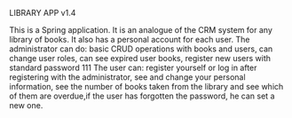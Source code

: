 LIBRARY APP v1.4

This is a Spring application. It is an analogue of the CRM system for any library of books. It also has a personal account for each user.
The administrator can do: basic CRUD operations with books and users, can change user roles, can see expired user books, register new users with standard password 111
The user can: register yourself or log in after registering with the administrator, see and change your personal information, see the number of books taken from the library and see which of them are overdue,if the user has forgotten the password, he can set a new one.
 
 
